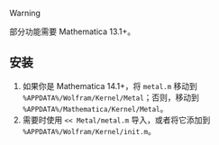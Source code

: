 > [!warning]
> 部分功能需要 Mathematica 13.1+。

## 安装

1. 如果你是 Mathematica 14.1+，将 `metal.m` 移动到 `%APPDATA%/Wolfram/Kernel/Metal`；否则，移动到 `%APPDATA%/Mathematica/Kernel/Metal`。
1. 需要时使用 `<< Metal/metal.m` 导入，或者将它添加到 `%APPDATA%/Wolfram/Kernel/init.m`。
